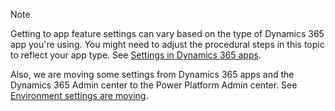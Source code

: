 > [!NOTE]
> Getting to app feature settings can vary based on the type of Dynamics 365 app you're using. You might need to adjust the procedural steps in this topic to reflect your app type. See [Settings in Dynamics 365 apps](../admin/admin-settings.md#settings-in-dynamics-365-apps).
>
> Also, we are moving some settings from Dynamics 365 apps and the Dynamics 365 Admin center to the Power Platform Admin center. See [Environment settings are moving](../admin/admin-settings.md#environment-settings-are-moving).
